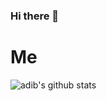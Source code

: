 ### Hi there 👋

# Me
![adib's github stats](https://github-readme-stats.vercel.app/api?username=adib-enc&show_icons=true&bg_color=0d1117&title_color=fff&icon_color=fff&text_color=d9a618&show_owner=false)
